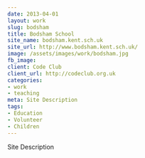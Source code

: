 ```yaml
---
date: 2013-04-01
layout: work
slug: bodsham
title: Bodsham School
site_name: bodsham.kent.sch.uk
site_url: http://www.bodsham.kent.sch.uk/
image: /assets/images/work/bodsham.jpg
fb_image: 
client: Code Club
client_url: http://codeclub.org.uk
categories:
- work
- teaching
meta: Site Description
tags: 
- Education
- Volunteer
- Children
---
```


Site Description